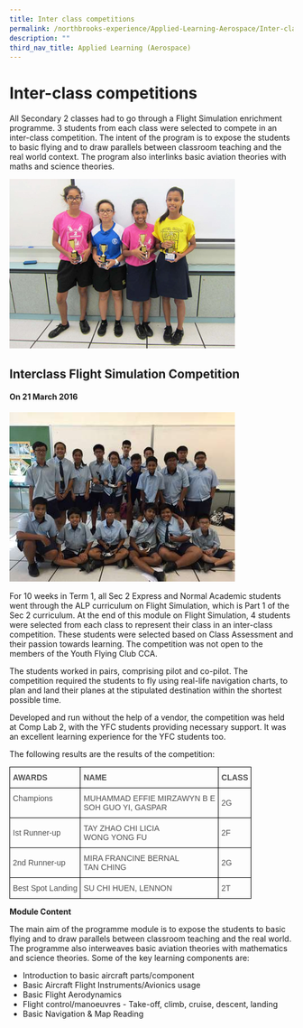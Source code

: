 ```yaml
---
title: Inter class competitions
permalink: /northbrooks-experience/Applied-Learning-Aerospace/Inter-class-competitions/
description: ""
third_nav_title: Applied Learning (Aerospace)
---
```


Inter-class competitions
========================

All Secondary 2 classes had to go through a Flight Simulation enrichment programme. 3 students from each class were selected to compete in an inter-class competition. The intent of the program is to expose the students to basic flying and to draw parallels between classroom teaching and the real world context. The program also interlinks basic aviation theories with maths and science theories.

![](/images/InterClass.jpeg)

Interclass Flight Simulation Competition
----------------------------------------

#### On 21 March 2016

![](/images/Interclass2.jpg)

For 10 weeks in Term 1, all Sec 2 Express and Normal Academic students went through the ALP curriculum on Flight Simulation, which is Part 1 of the Sec 2 curriculum. At the end of this module on Flight Simulation, 4 students were selected from each class to represent their class in an inter-class competition. These students were selected based on Class Assessment and their passion towards learning. The competition was not open to the members of the Youth Flying Club CCA.

The students worked in pairs, comprising pilot and co-pilot. The competition required the students to fly using real-life navigation charts, to plan and land their planes at the stipulated destination within the shortest possible time.

Developed and run without the help of a vendor, the competition was held at Comp Lab 2, with the YFC students providing necessary support. It was an excellent learning experience for the YFC students too.

The following results are the results of the competition:

<style type="text/css">
.tg  {border-collapse:collapse;border-spacing:0;}
.tg td{border-color:black;border-style:solid;border-width:1px;font-family:Arial, sans-serif;font-size:14px;
  overflow:hidden;padding:10px 5px;word-break:normal;}
.tg th{border-color:black;border-style:solid;border-width:1px;font-family:Arial, sans-serif;font-size:14px;
  font-weight:normal;overflow:hidden;padding:10px 5px;word-break:normal;}
.tg .tg-50jh{color:#505050;font-weight:bold;text-align:left;vertical-align:top}
.tg .tg-y44u{color:#505050;text-align:left;vertical-align:top}
.tg .tg-te7m{color:#505050;text-align:left;vertical-align:middle}
</style>
<table class="tg">
<thead>
  <tr>
    <th class="tg-50jh">AWARDS</th>
    <th class="tg-50jh">NAME</th>
    <th class="tg-50jh">CLASS</th>
  </tr>
</thead>
<tbody>
  <tr>
    <td class="tg-y44u">Champions  <br> </td>
    <td class="tg-y44u">MUHAMMAD EFFIE MIRZAWYN B E<br>SOH GUO YI, GASPAR</td>
    <td class="tg-te7m">2G</td>
  </tr>
  <tr>
    <td class="tg-te7m">Ist Runner-up</td>
    <td class="tg-y44u">TAY ZHAO CHI LICIA<br>WONG YONG FU</td>
    <td class="tg-te7m">2F</td>
  </tr>
  <tr>
    <td class="tg-te7m">2nd Runner-up  </td>
    <td class="tg-y44u">MIRA FRANCINE BERNAL<br>TAN CHING</td>
    <td class="tg-te7m">2G</td>
  </tr>
  <tr>
    <td class="tg-te7m">Best Spot Landing</td>
    <td class="tg-y44u">SU CHI HUEN, LENNON</td>
    <td class="tg-te7m">2T</td>
  </tr>
</tbody>
</table>

**Module Content**

The main aim of the programme module is to expose the students to basic flying and to draw parallels between classroom teaching and the real world. The programme also interweaves basic aviation theories with mathematics and science theories. Some of the key learning components are:

*   Introduction to basic aircraft parts/component
*   Basic Aircraft Flight Instruments/Avionics usage
*   Basic Flight Aerodynamics
*   Flight control/manoeuvres - Take-off, climb, cruise, descent, landing
*   Basic Navigation & Map Reading